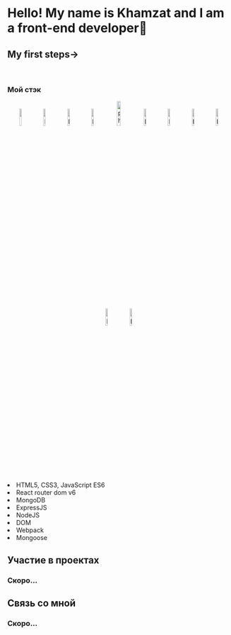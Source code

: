 <h1 aligt>Hello! My name is Khamzat and I am a front-end developer🌱</h1>
  
  <h2>My first steps→</h2>
  <br />


<h3>Мой стэк</h3>
<div align=center>

  <img width=10% src="https://cdn1.iconfinder.com/data/icons/akar-vol-1/24/nextjs-fill-256.png"/>

<img width=10% src="https://cdn0.iconfinder.com/data/icons/logos-brands-in-colors/128/react-256.png" alt="photoReact" />

  <img width=10%  src="https://cdn4.iconfinder.com/data/icons/logos-brands-5/24/redux-256.png" alt="photoReact" />

 <img width=10% src="https://cdn4.iconfinder.com/data/icons/proglyphs-free/512/HTML5-256.png" alt="photoReact" />
 <img width=12% margin-top=5% src="https://cdn0.iconfinder.com/data/icons/logos-21/40/CSS3-256.png" alt="photoReact" />
  <img  width=10% src="https://cdn2.iconfinder.com/data/icons/designer-skills/128/code-programming-javascript-software-develop-command-language-256.png" alt="photoJs" />
          <img width=10% src="https://www.codesmith.io/hs-fs/hubfs/Blog%20Images/Blog%20Photos/react-router-logo.png?width=600&name=react-router-logo.png" alt="photoJs" />
 <img width=10% src="https://cdn4.iconfinder.com/data/icons/logos-3/512/mongodb-2-256.png" alt="photoJs" />

  <img  width=10% src="https://the-guild.dev/blog-assets/nodejs-esm/nodejs_logo.png" alt="photoJs" />
              <img  width=10% src="https://www.vectorlogo.zone/logos/expressjs/expressjs-ar21.svg" alt="photoJs" />
              <img width=10% src="https://camo.githubusercontent.com/7c669e872b214571ae0b5097e8d3db369225a806dc2ce9a436cde3497164310c/687474703a2f2f6d6f6e676f64622d746f6f6c732e636f6d2f696d672f6d6f6e676f6f73652e706e67" alt="photoJs" />
</div>

  <li>HTML5, CSS3, JavaScript ES6</li>
  <li>React router dom v6</li>
  <li>MongoDB</li>
  <li>ExpressJS</li>
  <li>NodeJS</li>
  <li>DOM</li>
  <li>Webpack</li>
  <li>Mongoose</li>
</ul>

<h2>Участие в проектах</h2>
</hr>
<h3>Скоро...</h3>

<h2>Связь со мной</h2>
<h3>Скоро...</h3>
